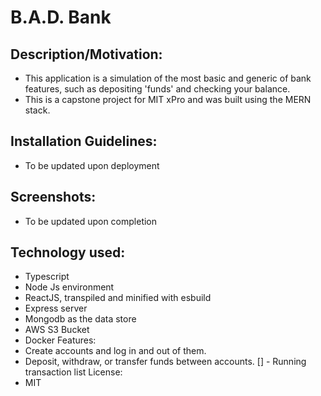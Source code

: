 # B.A.D. Bank
## Description/Motivation:
  - This application is a simulation of the most basic and generic of bank features, such as depositing 'funds' and checking your balance.
  - This is a capstone project for MIT xPro and was built using the MERN stack.
## Installation Guidelines:
  - To be updated upon deployment
## Screenshots:
  - To be updated upon completion
## Technology used:
  - Typescript
  - Node Js environment
  - ReactJS, transpiled and minified with esbuild
  - Express server
  - Mongodb as the data store
  - AWS S3 Bucket
  - Docker
Features:
  - Create accounts and log in and out of them.
  - Deposit, withdraw, or transfer funds between accounts.
  [] - Running transaction list
License:
  - MIT
